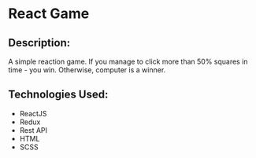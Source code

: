 # React Game

## Description:

A simple reaction game.
If you manage to click more than 50% squares in time - 
you win. Otherwise, computer is a winner.

## Technologies Used:

- ReactJS
- Redux
- Rest API
- HTML
- SCSS